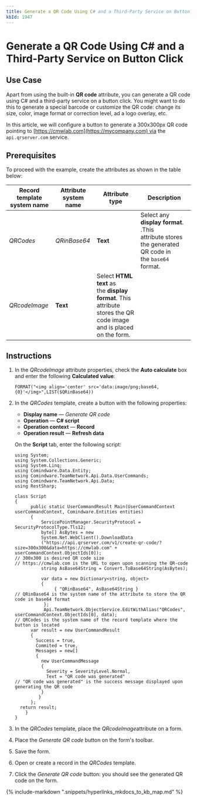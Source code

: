 ```yaml
---
title: Generate a QR Code Using C# and a Third-Party Service on Button Click
kbId: 1947
---
```



# Generate a QR Code Using C# and a Third-Party Service on Button Click

## Use Case

Apart from using the built-in **QR code** attribute, you can generate a QR code using C# and a third-party service on a button click. You might want to do this to generate a special barcode or customize the QR code: change its size, color, image format or correction level, ad a logo overlay, etc.

In this article, we will configure a button to generate a 300x300px QR code pointing to [https://cmwlab.com](https://mycompany.com) via the `api.qrserver.com` service.

## Prerequisites

To proceed with the example, create the attributes as shown in the table below:

| **Record template system name** | **Attribute system name** | **Attribute type** | **Description** |
| --- | --- | --- | --- |
| *QRCodes* | *QRinBase64* | **Text** | Select any **display format**.  .This attribute stores the generated QR code in the `base64` format. |
| *QRcodeImage* | **Text** | Select **HTML text** as the **display format**.  This attribute stores the QR code image and is placed on the form. |

## Instructions

1. In the *QRcodeImage* attribute properties, check the **Auto calculate** box and enter the following **Calculated value**:
   ```
   FORMAT("<img align='center' src='data:image/png;base64,{0}'</img>",LIST($QRinBase64))
   ```
2. In the *QRCodes* template, *c*reate a button with the following properties:
   - **Display name** — *Generate QR code*
   - **Operation** — **C# script**
   - **Operation context** — **Record**
   - **Operation result** — **Refresh data**

   On the **Script** tab, enter the following script:

   ```
   using System;
   using System.Collections.Generic;
   using System.Linq;
   using Comindware.Data.Entity;
   using Comindware.TeamNetwork.Api.Data.UserCommands;
   using Comindware.TeamNetwork.Api.Data;
   using RestSharp;

   class Script  
   {  
         public static UserCommandResult Main(UserCommandContext userCommandContext, Comindware.Entities entities)  
         {  
             ServicePointManager.SecurityProtocol = SecurityProtocolType.Tls12;  
             byte[] AsBytes = new
             System.Net.WebClient().DownloadData
             ("https://api.qrserver.com/v1/create-qr-code/?size=300x300&data=https://cmwlab.com" + userCommandContext.ObjectIds[0]);
   // 300x300 is desired QR code size
   // https://cmwlab.com is the URL to open upon scanning the QR-code
             string AsBase64String = Convert.ToBase64String(AsBytes);  
             var data = new Dictionary<string, object>
             {
                  { "QRinBase64", AsBase64String }
   // QRinBase64 is the system name of the attribute to store the QR code in base64 format  
              };  
              Api.TeamNetwork.ObjectService.EditWithAlias("QRCodes", userCommandContext.ObjectIds[0], data);
   // QRCodes is the system name of the record template where the button is located  
         var result = new UserCommandResult
         {  
           Success = true,  
           Commited = true,  
           Messages = new[]  
           {  
             new UserCommandMessage  
             {  
               Severity = SeverityLevel.Normal,  
               Text = "QR code was generated"
   // "QR code was generated" is the success message displayed upon generating the QR code  
             }  
            }  
         };  
     return result;  
       }
   }

   ```
3. In the *QRCodes* template, place the *QRcodeImage*attribute on a form.
4. Place the *Generate QR code* button on the form's toolbar.
5. Save the form.
6. Open or create a record in the *QRCodes* template.
7. Click the *Generate QR code* button: you should see the generated QR code on the form.

{% include-markdown ".snippets/hyperlinks_mkdocs_to_kb_map.md" %}
